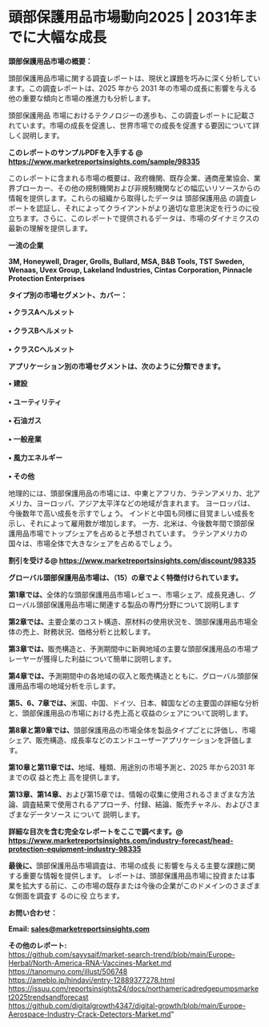 # 頭部保護用品市場動向2025 | 2031年までに大幅な成長

<strong><b>頭部保護用品市場の概要：</b></strong>

頭部保護用品市場に関する調査レポートは、現状と課題を巧みに深く分析しています。この調査レポートは、2025 年から 2031 年の市場の成長に影響を与える他の重要な傾向と市場の推進力も分析します。

頭部保護用品 市場におけるテクノロジーの進歩も、この調査レポートに記載されています。市場の成長を促進し、世界市場での成長を促進する要因について詳しく説明します。

<strong>このレポートのサンプルPDFを入手する @ <a href=https://www.marketreportsinsights.com/sample/98335>https://www.marketreportsinsights.com/sample/98335</a></strong>

このレポートに含まれる市場の概要は、政府機関、既存企業、通商産業協会、業界ブローカー、その他の規制機関および非規制機関などの幅広いリソースからの情報を提供します。これらの組織から取得したデータは 頭部保護用品 の調査レポートを認証し、それによってクライアントがより適切な意思決定を行うのに役立ちます。さらに、このレポートで提供されるデータは、市場のダイナミクスの最新の理解を提供します。

<strong>一流の企業</strong>

<strong><b>3M, Honeywell, Drager, Grolls, Bullard, MSA, B&B Tools, TST Sweden, Wenaas, Uvex Group, Lakeland Industries, Cintas Corporation, Pinnacle Protection Enterprises</b></strong>

<strong><b>タイプ別の市場セグメント、カバー：</b></strong>

<strong>• クラスAヘルメット<br><br>• クラスBヘルメット<br><br>• クラスCヘルメット</strong>

<strong><b>アプリケーション別の市場セグメントは、次のように分類できます。</b></strong>

<strong>• 建設<br><br>• ユーティリティ<br><br>• 石油ガス<br><br>• 一般産業<br><br>• 風力エネルギー<br><br>• その他</strong>

 地理的には、頭部保護用品の市場には、中東とアフリカ、ラテンアメリカ、北アメリカ、ヨーロッパ、アジア太平洋などの地域が含まれます。 ヨーロッパは、今後数年で高い成長を示すでしょう。 インドと中国も同様に目覚ましい成長を示し、それによって雇用数が増加します。 一方、北米は、今後数年間で頭部保護用品市場でトップシェアを占めると予想されています。 ラテンアメリカの国々は、市場全体で大きなシェアを占めるでしょう。

<strong>割引を受ける@ <a href=https://www.marketreportsinsights.com/discount/98335>https://www.marketreportsinsights.com/discount/98335</a></strong>

<strong><b>グローバル頭部保護用品市場は、（15）の章でよく特徴付けられています。</b></strong>

<strong><b>第</b></strong><strong><b>1章では、</b></strong>全体的な頭部保護用品市場レビュー、市場シェア、成長見通し、グローバル頭部保護用品市場に関連する製品の専門分野について説明します

<strong><b>第2章では、</b></strong>主要企業のコスト構造、原材料の使用状況を、頭部保護用品市場全体の売上、財務状況、価格分析と比較します。

<strong><b>第3章では、</b></strong>販売構造と、予測期間中に新興地域の主要な頭部保護用品の市場プレーヤーが獲得した利益について簡単に説明します。

<strong><b>第4章では、</b></strong>予測期間中の各地域の収入と販売構造とともに、グローバル頭部保護用品市場の地域分析を示します。

<strong><b>第5、6、7章では、</b></strong>米国、中国、ドイツ、日本、韓国などの主要国の詳細な分析と、頭部保護用品の市場における売上高と収益のシェアについて説明します。

<strong><b>第8章と第9章では、</b></strong>頭部保護用品の市場全体を製品タイプごとに評価し、市場シェア、販売構造、成長率などのエンドユーザーアプリケーションを評価します。

<strong><b>第10章と第11章では、</b></strong>地域、種類、用途別の市場予測と、2025 年から2031 年までの収 益と売上 高を提供します。

<strong><b>第13章、第14章、</b></strong>および第15章では、情報の収集に使用されるさまざまな方法論、調査結果で使用されるアプローチ、付録、結論、販売チャネル、およびさまざまなデータソース について 説明します。

<strong>詳細な目次を含む完全なレポートをここで調べます。@ <a href=https://www.marketreportsinsights.com/industry-forecast/head-protection-equipment-industry-98335>https://www.marketreportsinsights.com/industry-forecast/head-protection-equipment-industry-98335</a></strong>

<strong><b>最後に、</b></strong>頭部保護用品市場調査は、市場の成長 に影響を</a>与える主要な課題に関する重要な情報を提供します。 レポートは、頭部保護用品市場に投資または事業を拡大する前に、この市場の既存または今後の企業がこのドメインのさまざまな側面を調査す るのに役 立ちます。

<strong><b>お問い合わせ：</b></strong>

<strong>Email: </strong><a href=mailto:sales@marketreportsinsights.com><strong>sales@marketreportsinsights.com</strong></a>

<strong>その他のレポート:</strong>
<br>
<a href=https://github.com/sayysaif/market-search-trend/blob/main/Europe-Herbal/North-America-RNA-Vaccines-Market.md>https://github.com/sayysaif/market-search-trend/blob/main/Europe-Herbal/North-America-RNA-Vaccines-Market.md</a>
<br>
<a href=https://tanomuno.com/illust/506748>https://tanomuno.com/illust/506748</a>
<br>
<a href=https://ameblo.jp/hindavi/entry-12889377278.html>https://ameblo.jp/hindavi/entry-12889377278.html</a>
<br>
<a href=https://issuu.com/reportsinsights24/docs/northamericadredgepumpsmarket2025trendsandforecast>https://issuu.com/reportsinsights24/docs/northamericadredgepumpsmarket2025trendsandforecast</a>
<br>
<a href=https://github.com/digitalgrowth4347/digital-growth/blob/main/Europe-Aerospace-Industry-Crack-Detectors-Market.md>https://github.com/digitalgrowth4347/digital-growth/blob/main/Europe-Aerospace-Industry-Crack-Detectors-Market.md</a>"
